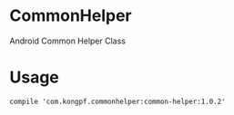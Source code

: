 # CommonHelper

Android Common Helper Class

# Usage
```
compile 'com.kongpf.commonhelper:common-helper:1.0.2'
```
